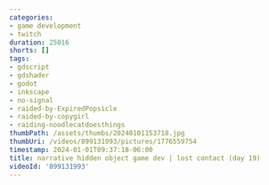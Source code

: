 ```yaml
---
categories:
- game development
- twitch
duration: 25016
shorts: []
tags:
- gdscript
- gdshader
- godot
- inkscape
- no-signal
- raided-by-ExpiredPopsicle
- raided-by-copygirl
- raiding-noodlecatdoesthings
thumbPath: /assets/thumbs/20240101153718.jpg
thumbUri: /videos/899131993/pictures/1776559754
timestamp: 2024-01-01T09:37:18-06:00
title: narrative hidden object game dev | lost contact (day 19)
videoId: '899131993'
---
```

